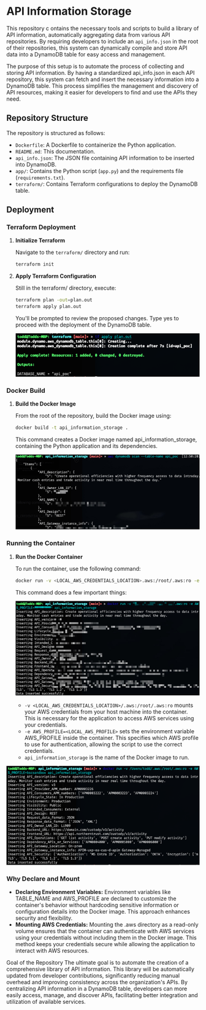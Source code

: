 # API Information Storage

This repository c ontains the necessary tools and scripts to build a library of API information, automatically aggregating data from various API repositories. By requiring developers to include an `api_info.json` in the root of their repositories, this system can dynamically compile and store API data into a DynamoDB table for easy access and management.

The purpose of this setup is to automate the process of collecting and storing API information. By having a standardized api_info.json in each API repository, this system can fetch and insert the necessary information into a DynamoDB table. This process simplifies the management and discovery of API resources, making it easier for developers to find and use the APIs they need.

## Repository Structure

The repository is structured as follows:

- `Dockerfile`: A Dockerfile to containerize the Python application.
- `README.md`: This documentation.
- `api_info.json`: The JSON file containing API information to be inserted into DynamoDB.
- `app/`: Contains the Python script (`app.py`) and the requirements file (`requirements.txt`).
- `terraform/`: Contains Terraform configurations to deploy the DynamoDB table.

## Deployment

### Terraform Deployment

1. **Initialize Terraform**

   Navigate to the `terraform/` directory and run:

   ```sh
   terraform init
   ```

2. **Apply Terraform Configuration**

    Still in the terraform/ directory, execute:

    ```sh
    terraform plan -out=plan.out
    terraform apply plan.out
    ```
    You'll be prompted to review the proposed changes. Type yes to proceed with the deployment of the DynamoDB table.
   
   ![tf.png](images%2Ftf.png)
### Docker Build
1. **Build the Docker Image**

    From the root of the repository, build the Docker image using:

    ```sh
    docker build -t api_information_storage .
    ```
    This command creates a Docker image named api_information_storage, containing the Python application and its dependencies.

   ![docker_build.jpg](images%2Fdocker_build.jpg)
### Running the Container
1. **Run the Docker Container**

    To run the container, use the following command:

    ```sh
    docker run -v <LOCAL_AWS_CREDENTIALS_LOCATION>.aws:/root/.aws:ro -e AWS_PROFILE=<LOCAL_AWS_PROFILE> api_information_storage
    ``` 
   This command does a few important things:

    ![docker_run.jpg](images%2Fdocker_run.jpg)
   * `-v <LOCAL_AWS_CREDENTIALS_LOCATION>/.aws:/root/.aws:ro` mounts your AWS credentials from your host machine into the container. This is necessary for the application to access AWS services using your credentials.
   * `-e AWS_PROFILE=<LOCAL_AWS_PROFILE>` sets the environment variable AWS_PROFILE inside the container. This specifies which AWS profile to use for authentication, allowing the script to use the correct credentials.
   * `api_information_storage` is the name of the Docker image to run.

![stored_info.png](images%2Fstored_info.png)
### Why Declare and Mount
* **Declaring Environment Variables:** Environment variables like TABLE_NAME and AWS_PROFILE are declared to customize the container's behavior without hardcoding sensitive information or configuration details into the Docker image. This approach enhances security and flexibility.
* **Mounting AWS Credentials:** Mounting the .aws directory as a read-only volume ensures that the container can authenticate with AWS services using your credentials without including them in the Docker image. This method keeps your credentials secure while allowing the application to interact with AWS resources.

Goal of the Repository
The ultimate goal is to automate the creation of a comprehensive library of API information. This library will be automatically updated from developer contributions, significantly reducing manual overhead and improving consistency across the organization's APIs. By centralizing API information in a DynamoDB table, developers can more easily access, manage, and discover APIs, facilitating better integration and utilization of available services.